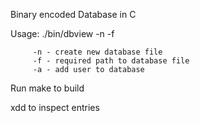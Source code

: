 Binary encoded Database in C

Usage: ./bin/dbview -n -f <database file>

         -n - create new database file
         -f - required path to database file
         -a - add user to database

Run make to build

xdd <database file> to inspect entries
